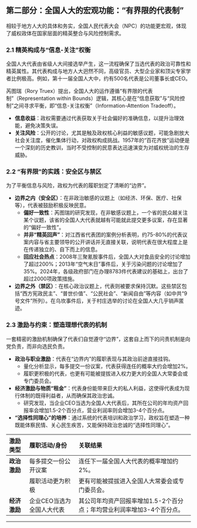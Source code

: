 
## 第二部分：全国人大的宏观功能：“有界限的代表制”

相较于地方人大的具体和务实，全国人民代表大会（NPC）的功能更宏观，体现了威权政体在国家层面的精英整合与风险控制需求。

### 2.1 精英构成与“信息-关注”权衡

全国人大代表由省级人大间接选举产生，这一流程确保了当选代表的政治可靠性和精英属性。其代表构成与地方人大迥然不同，高级官员、大型企业家和顶尖专家学者比例极高。例如，第十一届全国人大中，约有500名代表是公司董事长或CEO。

芮图瑞（Rory Truex）提出，全国人大的运作遵循“有界限的代表制”（Representation within Bounds）逻辑，其核心是在“信息获取”与“风险控制”之间寻求平衡，即“信息-关注权衡”（Information-Attention Tradeoff）。

* **信息收益**：政权需要通过代表获取关于社会偏好的准确信息，以提升治理效能，避免决策失误。
* **关注风险**：公开的讨论，尤其是触及政权核心利益的敏感议题，可能急剧放大社会关注度，催化集体行动，对政权构成挑战。1957年的“百花齐放”运动便是一个深刻的历史教训，当时不受控制的民意表达迅速演变为对威权统治的生存威胁。

### 2.2 “有界限”的实践：安全区与禁区

为了平衡信息与风险，政权为代表的履职划定了清晰的“边界”。

* **边界之内（安全区）**：在非政治敏感的议题上（如经济、环保、医疗、社保等），代表被鼓励积极反映民意。
    * **偏好一致性**：芮图瑞的研究发现，在非敏感议题上，一个省的民众越关注某个议题，该省的全国人大代表就越有可能就此提交更多议案，存在显著的“偏好一致性”。
    * **并非“精英回声”**：对江西省代表团的案例分析表明，约75-80%的代表议案内容与省主要领导的公开讲话并无直接关联，说明代表在很大程度上是在传递独立的、自下而上的信息。
    * **回应社会热点**：2008年三聚氰胺事件后，全国人大对食品安全的讨论增加了超过200%；2013年“空气末日”事件后，关于污染问题的讨论增加了35%。2024年，各级政府部门在办理8783件代表建议的基础上，出台了超过2000项政策措施。
* **边界之外（禁区）**：在核心政治议题上，代表则被要求保持沉默。这些禁区包括“西方宪政民主”、“普世价值”、“公民社会”、“新闻自由”等内容（如中共“9号文件”所列）。在乌坎事件后，关于村庄选举的讨论在全国人大几乎销声匿迹。

### 2.3 激励与约束：塑造理想代表的机制

一套精密的激励机制确保了代表们自觉遵守“边界”，这套自上而下的问责机制是向党负责，而非向选民负责。

* **政治与职业激励**：代表在“边界内”的履职表现与其政治前途直接挂钩。
    * 量化分析显示，每多提交一份议案，代表获得连任的概率大约会增加2%。
    * 履职更积极的代表，也更有可能被提拔进入权力更大的全国人大常委会或专门委员会。
* **经济激励与物质“租金”**：代表身份能带来巨大的私人利益，这使得代表成为现行体制的既得利益者，从而确保其政治忠诚。
    * 研究发现，当企业CEO当选为全国人大代表后，其所在公司的年均资产回报率会增加1.5-2个百分点，营业利润率则会增加3-4个百分点。
* **“选择性同理心”的培养**：通过系统的代表培训和政治学习，政权旨在塑造一种既能体察民情、关心民生疾苦，又能保持政治忠诚的“选择性同理心”。

| 激励类型 | 履职活动/身份 | 关联结果 |
| :--- | :--- | :--- |
| **政治激励** | 每多提交一份公开议案 | 连任下一届全国人大代表的概率增加约2%。 |
| | 履职活动更为积极 | 更有可能被提拔进入全国人大常委会或专门委员会。 |
| **经济激励** | 企业CEO当选为全国人大代表 | 其公司年均资产回报率增加1.5-2个百分点；年均营业利润率增加3-4个百分点。 |

---